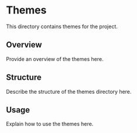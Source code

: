 # Themes

This directory contains themes for the project.

## Overview

Provide an overview of the themes here.

## Structure

Describe the structure of the themes directory here.

## Usage

Explain how to use the themes here.